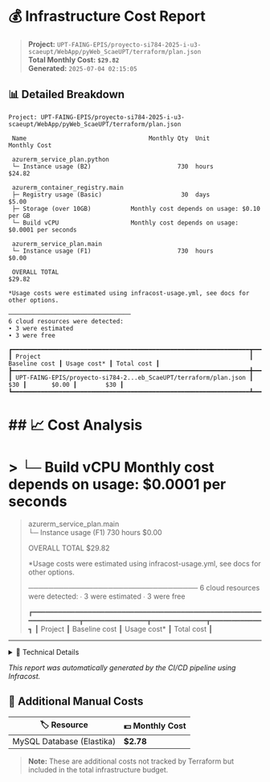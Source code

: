 # 💰 Infrastructure Cost Report

> **Project:** `UPT-FAING-EPIS/proyecto-si784-2025-i-u3-scaeupt/WebApp/pyWeb_ScaeUPT/terraform/plan.json`  
> **Total Monthly Cost:** **`$29.82`**  
> **Generated:** `2025-07-04 02:15:05`

## 📊 Detailed Breakdown

```
Project: UPT-FAING-EPIS/proyecto-si784-2025-i-u3-scaeupt/WebApp/pyWeb_ScaeUPT/terraform/plan.json

 Name                                  Monthly Qty  Unit                  Monthly Cost   
                                                                                         
 azurerm_service_plan.python                                                             
 └─ Instance usage (B2)                        730  hours                       $24.82   
                                                                                         
 azurerm_container_registry.main                                                         
 ├─ Registry usage (Basic)                      30  days                         $5.00   
 ├─ Storage (over 10GB)           Monthly cost depends on usage: $0.10 per GB            
 └─ Build vCPU                    Monthly cost depends on usage: $0.0001 per seconds     
                                                                                         
 azurerm_service_plan.main                                                               
 └─ Instance usage (F1)                        730  hours                        $0.00   
                                                                                         
 OVERALL TOTAL                                                                 $29.82 

*Usage costs were estimated using infracost-usage.yml, see docs for other options.

──────────────────────────────────
6 cloud resources were detected:
∙ 3 were estimated
∙ 3 were free

┏━━━━━━━━━━━━━━━━━━━━━━━━━━━━━━━━━━━━━━━━━━━━━━━━━━━━━━━━━━━━━━━━━━┳━━━━━━━━━━━━━━━┳━━━━━━━━━━━━━┳━━━━━━━━━━━━┓
┃ Project                                                          ┃ Baseline cost ┃ Usage cost* ┃ Total cost ┃
┣━━━━━━━━━━━━━━━━━━━━━━━━━━━━━━━━━━━━━━━━━━━━━━━━━━━━━━━━━━━━━━━━━━╋━━━━━━━━━━━━━━━╋━━━━━━━━━━━━━╋━━━━━━━━━━━━┫
┃ UPT-FAING-EPIS/proyecto-si784-2...eb_ScaeUPT/terraform/plan.json ┃           $30 ┃       $0.00 ┃        $30 ┃
┗━━━━━━━━━━━━━━━━━━━━━━━━━━━━━━━━━━━━━━━━━━━━━━━━━━━━━━━━━━━━━━━━━━┻━━━━━━━━━━━━━━━┻━━━━━━━━━━━━━┻━━━━━━━━━━━━┛
```

# ## 📈 Cost Analysis

# >  └─ Build vCPU                    Monthly cost depends on usage: $0.0001 per seconds     
>                                                                                          
>  azurerm_service_plan.main                                                               
>  └─ Instance usage (F1)                        730  hours                        $0.00   
>                                                                                          
>  OVERALL TOTAL                                                                 $29.82 
> 
> *Usage costs were estimated using infracost-usage.yml, see docs for other options.
> 
> ──────────────────────────────────
> 6 cloud resources were detected:
> ∙ 3 were estimated
> ∙ 3 were free
> 
> ┏━━━━━━━━━━━━━━━━━━━━━━━━━━━━━━━━━━━━━━━━━━━━━━━━━━━━━━━━━━━━━━━━━━┳━━━━━━━━━━━━━━━┳━━━━━━━━━━━━━┳━━━━━━━━━━━━┓
> ┃ Project                                                          ┃ Baseline cost ┃ Usage cost* ┃ Total cost ┃

---

<details>
<summary>🔧 Technical Details</summary>

- **Tool:** Infracost `v0.10.41`
- **Format:** Infrastructure as Code cost estimation
- **Timestamp:** `2025-07-04T02:15:05Z`

</details>

*This report was automatically generated by the CI/CD pipeline using Infracost.*

## 💾 Additional Manual Costs

| 🏷️ Resource | 💵 Monthly Cost |
|-------------|------------------|
| MySQL Database (Elastika) | **$2.78** |

> **Note:** These are additional costs not tracked by Terraform but included in the total infrastructure budget.


